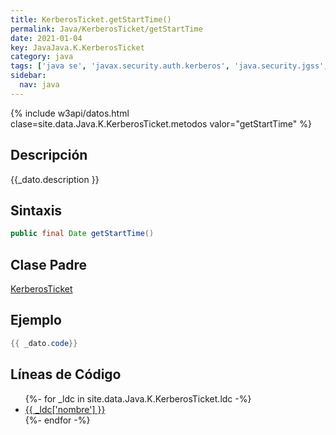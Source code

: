 ```yaml
---
title: KerberosTicket.getStartTime()
permalink: Java/KerberosTicket/getStartTime
date: 2021-01-04
key: JavaJava.K.KerberosTicket
category: java
tags: ['java se', 'javax.security.auth.kerberos', 'java.security.jgss', 'metodo java', 'Java 1.4']
sidebar: 
  nav: java
---
```


{% include w3api/datos.html clase=site.data.Java.K.KerberosTicket.metodos valor="getStartTime" %}

## Descripción
{{_dato.description }}

## Sintaxis
~~~java
public final Date getStartTime()
~~~

## Clase Padre
[KerberosTicket](/Java/KerberosTicket/)

## Ejemplo
~~~java
{{ _dato.code}}
~~~

## Líneas de Código
<ul>
{%- for _ldc in site.data.Java.K.KerberosTicket.ldc -%}
   <li>
       <a href="{{_ldc['url'] }}">{{ _ldc['nombre'] }}</a>
   </li>
{%- endfor -%}
</ul>
